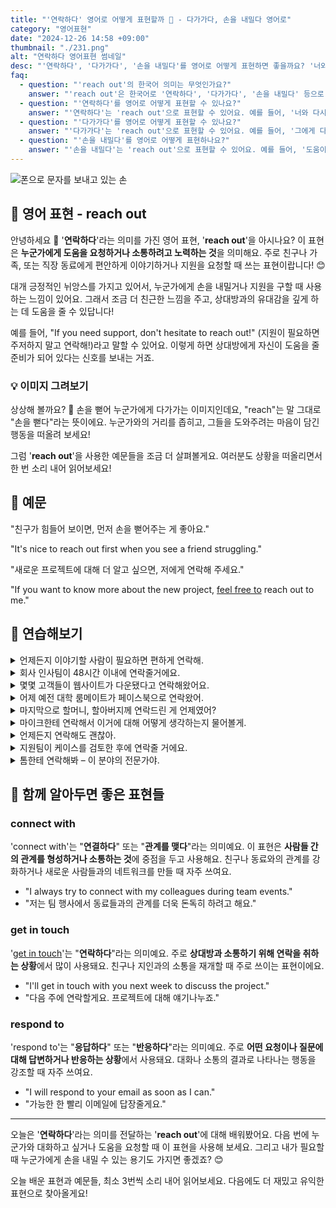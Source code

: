```yaml
---
title: "'연락하다' 영어로 어떻게 표현할까 🤲 - 다가가다, 손을 내밀다 영어로"
category: "영어표현"
date: "2024-12-26 14:58 +09:00"
thumbnail: "./231.png"
alt: "연락하다 영어표현 썸네일"
desc: "'연락하다', '다가가다', '손을 내밀다'를 영어로 어떻게 표현하면 좋을까요? '너와 다시 연락하고 싶어', '그에게 다가가서 이야기해 봐', '도움이 필요하면 손을 내밀어' 등을 영어로 표현하는 법을 배워봅시다. 다양한 예문을 통해서 연습하고 본인의 표현으로 만들어 보세요."
faq:
  - question: "'reach out'의 한국어 의미는 무엇인가요?"
    answer: "'reach out'은 한국어로 '연락하다', '다가가다', '손을 내밀다' 등으로 번역할 수 있어요."
  - question: "'연락하다'를 영어로 어떻게 표현할 수 있나요?"
    answer: "'연락하다'는 'reach out'으로 표현할 수 있어요. 예를 들어, '너와 다시 연락하고 싶어'는 'I want to reach out to you again'이라고 말할 수 있어요."
  - question: "'다가가다'를 영어로 어떻게 표현할 수 있나요?"
    answer: "'다가가다'는 'reach out'으로 표현할 수 있어요. 예를 들어, '그에게 다가가서 이야기해 봐'는 'Reach out to him and talk'라고 할 수 있어요."
  - question: "'손을 내밀다'를 영어로 어떻게 표현하나요?"
    answer: "'손을 내밀다'는 'reach out'으로 표현할 수 있어요. 예를 들어, '도움이 필요하면 손을 내밀어'는 'Reach out if you need help'라고 말할 수 있어요."
---
```


![폰으로 문자를 보내고 있는 손](./231-1.jpg)

## 🌟 영어 표현 - reach out

안녕하세요 👋 '**연락하다**'라는 의미를 가진 영어 표현, '**reach out**'을 아시나요? 이 표현은 **누군가에게 도움을 요청하거나 소통하려고 노력하는 것**을 의미해요. 주로 친구나 가족, 또는 직장 동료에게 편안하게 이야기하거나 지원을 요청할 때 쓰는 표현이랍니다! 😊

대개 긍정적인 뉘앙스를 가지고 있어서, 누군가에게 손을 내밀거나 지원을 구할 때 사용하는 느낌이 있어요. 그래서 조금 더 친근한 느낌을 주고, 상대방과의 유대감을 깊게 하는 데 도움을 줄 수 있답니다!

예를 들어, "If you need support, don't hesitate to reach out!" (지원이 필요하면 주저하지 말고 연락해!)라고 말할 수 있어요. 이렇게 하면 상대방에게 자신이 도움을 줄 준비가 되어 있다는 신호를 보내는 거죠.

### 💡 이미지 그려보기

상상해 볼까요? 🤗 손을 뻗어 누군가에게 다가가는 이미지인데요, "reach"는 말 그대로 "손을 뻗다"라는 뜻이에요. 누군가와의 거리를 좁히고, 그들을 도와주려는 마음이 담긴 행동을 떠올려 보세요!

그럼 '**reach out**'을 사용한 예문들을 조금 더 살펴볼게요. 여러분도 상황을 떠올리면서 한 번 소리 내어 읽어보세요!

## 📖 예문

"친구가 힘들어 보이면, 먼저 손을 뻗어주는 게 좋아요."

"It's nice to reach out first when you see a friend struggling."

"새로운 프로젝트에 대해 더 알고 싶으면, 저에게 연락해 주세요."

"If you want to know more about the new project, [feel free to](/blog/얼마든지-영어표현/) reach out to me."

## 💬 연습해보기

<details>
<summary>언제든지 이야기할 사람이 필요하면 편하게 연락해.</summary>
<span>Hey, if you ever need someone to talk to, just reach out.</span>
</details>

<details>
<summary>회사 인사팀이 48시간 이내에 연락줄거에요.</summary>
<span>The company's HR department will reach out to you within 48 hours.</span>
</details>

<details>
<summary>몇몇 고객들이 웹사이트가 다운됐다고 연락해왔어요.</summary>
<span><a href="/blog/in-english/280.several/">Several</a> customers reached out about the website being down.</span>
</details>

<details>
<summary>어제 예전 대학 룸메이트가 페이스북으로 연락왔어.</summary>
<span>My old college roommate reached out to me on Facebook yesterday.</span>
</details>

<details>
<summary>마지막으로 할머니, 할아버지께 연락드린 게 언제였어?</summary>
<span>When was the last time you reached out to your grandparents?</span>
</details>

<details>
<summary>마이크한테 연락해서 이거에 대해 어떻게 생각하는지 물어볼게.</summary>
<span>I'm gonna reach out to Mike and see what he thinks about this.</span>
</details>

<details>
<summary>언제든지 연락해도 괜찮아.</summary>
<span>Feel free to reach out <a href="/blog/in-english/153.anytime/">anytime</a>.</span>
</details>

<details>
<summary>지원팀이 케이스를 검토한 후에 연락줄 거에요.</summary>
<span>The support team will reach out once they <a href="/blog/in-english/251.review/">review</a> your case.</span>
</details>

<details>
<summary>톰한테 연락해봐 – 이 분야의 전문가야.</summary>
<span>You should reach out to Tom – he's an expert in this field.</span>
</details>

## 🤝 함께 알아두면 좋은 표현들

### connect with

'connect with'는 "**연결하다**" 또는 "**관계를 맺다**"라는 의미예요. 이 표현은 **사람들 간의 관계를 형성하거나 소통하는 것**에 중점을 두고 사용해요. 친구나 동료와의 관계를 강화하거나 새로운 사람들과의 네트워크를 만들 때 자주 쓰여요.

- "I always try to connect with my colleagues during team events."
- "저는 팀 행사에서 동료들과의 관계를 더욱 돈독히 하려고 해요."

### get in touch

'[get in touch](/blog/연락이-안-됐어-영어표현/)'는 "**연락하다**"라는 의미예요. 주로 **상대방과 소통하기 위해 연락을 취하는 상황**에서 많이 사용돼요. 친구나 지인과의 소통을 재개할 때 주로 쓰이는 표현이에요.

- "I'll get in touch with you next week to discuss the project."
- "다음 주에 연락할게요. 프로젝트에 대해 얘기나누죠."

### respond to

'respond to'는 "**응답하다**" 또는 "**반응하다**"라는 의미예요. 주로 **어떤 요청이나 질문에 대해 답변하거나 반응하는 상황**에서 사용돼요. 대화나 소통의 결과로 나타나는 행동을 강조할 때 자주 쓰여요.

- "I will respond to your email as soon as I can."
- "가능한 한 빨리 이메일에 답장줄게요."

---

오늘은 '**연락하다**'라는 의미를 전달하는 '**reach out**'에 대해 배워봤어요. 다음 번에 누군가와 대화하고 싶거나 도움을 요청할 때 이 표현을 사용해 보세요. 그리고 내가 필요할 때 누군가에게 손을 내밀 수 있는 용기도 가지면 좋겠죠? 😊

오늘 배운 표현과 예문들, 최소 3번씩 소리 내어 읽어보세요. 다음에도 더 재밌고 유익한 표현으로 찾아올게요!
